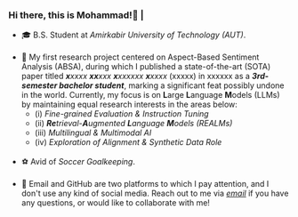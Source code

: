 ### Hi there, this is Mohammad!👋 | [](https://img.shields.io/github/stars/mghiasvandm?style=for-the-badge)
<ul>
<li> 🎓 B.S. Student at <i>Amirkabir University of Technology (AUT)</i>.<br><br>
<li> 🔭 My first research project centered on Aspect-Based Sentiment Analysis (ABSA), during which I published a state-of-the-art (SOTA) paper titled <i><b>x</b>xxxx <b>xx</b>xxx <b>x</b>xxxxxx <b>x</b>xxxx</i> (xxxxx) in xxxxxx as a <b><i>3rd-semester bachelor student</i></b>, marking a significant feat possibly undone in the world. Currently, my focus is on <b>L</b>arge <b>L</b>anguage <b>M</b>odels (LLMs) by maintaining equal research interests in the areas below:<br>
<ul>
<li> (i) <i>Fine-grained Evaluation & Instruction Tuning</i><br>
<li> (ii) <i><b>Re</b>trieval-<b>A</b>ugmented <b>L</b>anguage <b>M</b>odels (REALMs)</i>
<li> (iii) <i>Multilingual & Multimodal AI</i><br>
<li> (iv) <i>Exploration of Alignment & Synthetic Data Role</i>
</ul>
<br>
<li> ⚽ Avid of <i>Soccer Goalkeeping</i>.<br><br>
<li> 💬 Email and GitHub are two platforms to which I pay attention, and I don't use any kind of social media. Reach out to me via <a href="mailto:mghiasvandm1@gmail.com"><i> email</i></a> if you have any questions, or would like to collaborate with me!
</ul>
